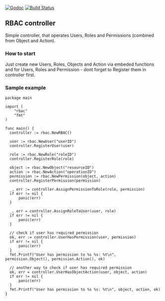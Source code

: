 [![Godoc](https://godoc.org/github.com/casbin/casbin?status.svg)](https://godoc.org/github.com/FluorescentTouch/rbac)
[![Build Status](https://travis-ci.org/casbin/casbin.svg?branch=master)](https://travis-ci.org/FluorescentTouch/rbac)

RBAC controller
-------------------

Simple controller, that operates Users, Roles and Permissions (combined from Object and Action).

### How to start

Just create new Users, Roles, Objects and Action via embeded functions and for Users, Roles and Permission - dont forget to Register them in controller first.

### Sample example


    package main
    
    import (
	    "rbac"
	    "fmt"
    )
  
    func main() {
	  controller := rbac.NewRBAC()
  
	  user := rbac.NewUser("userID")
	  controller.RegisterUser(user)
  
	  role := rbac.NewRole("roleID")
	  controller.RegisterRole(role)
  
	  object := rbac.NewObject("resourceID")
	  action := rbac.NewAction("operationID")
	  permission := rbac.NewPermission(object, action)
	  controller.RegisterPermission(permission)

	  _, err := controller.AssignPermissionToRole(role, permission)
	  if err != nil {
		  panic(err)
	  }
  
	  _, err = controller.AssignRoleToUser(user, role)
	  if err != nil {
		  panic(err)
	  }
  
	  // check if user has required permission
	  ok, err := controller.UserHasPermission(user, permission)
	  if err != nil {
		  panic(err)
	  }
	  fmt.Printf("User has permission to %s %s: %t\n", permission.Object(), permission.Action(), ok)
  
	  // another way to check if user has required permission
	  ok, err = controller.UserHasObjectAction(user, object, action)
	  if err != nil {
		  panic(err)
	  }
	  fmt.Printf("User has permission to %s %s: %t\n", object, action, ok)
    }
